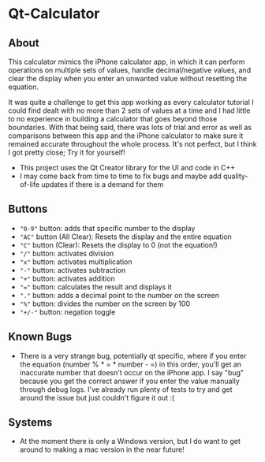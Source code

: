 # Qt-Calculator

## About
This calculator mimics the iPhone calculator app, in which it can perform operations on multiple sets of values, handle decimal/negative values, and clear the display when you enter an unwanted value without resetting the equation. 

It was quite a challenge to get this app working as every calculator tutorial I could find dealt with no more than 2 sets of values at a time and I had little to no experience in building a calculator that goes beyond those boundaries. With that being said, there was lots of trial and error as well as comparisons between this app and the iPhone calculator to make sure it remained accurate throughout the whole process. It's not perfect, but I think I got pretty close; Try it for yourself!

- This project uses the Qt Creator library for the UI and code in C++
- I may come back from time to time to fix bugs and maybe add quality-of-life updates if there is a demand for them

## Buttons
- ```"0-9"``` button: adds that specific number to the display 
- ```"AC"``` button (All Clear): Resets the display and the entire equation
- ```"C"``` button (Clear): Resets the display to 0 (not the equation!)
- ```"/"``` button: activates division
- ```"x"``` button: activates multiplication 
- ```"-"``` button: activates subtraction
- ```"+"``` button: activates addition
- ```"="``` button: calculates the result and displays it
- ```"."``` button: adds a decimal point to the number on the screen
- ```"%"``` button: divides the number on the screen by 100
- ```"+/-"``` button: negation toggle

## Known Bugs
- There is a very strange bug, potentially qt specific, where if you enter the equation (number % * = * number - =) in this order, you'll get an inaccurate number that doesn't occur on the iPhone app. I say "bug" because you get the correct answer if you enter the value manually through debug logs. I've already run plenty of tests to try and get around the issue but just couldn't figure it out :(

## Systems
- At the moment there is only a Windows version, but I do want to get around to making a mac version in the near future!
